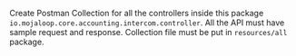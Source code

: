 Create Postman Collection for all the controllers inside this package `io.mojaloop.core.accounting.intercom.controller`.
All the API must have sample request and response. Collection file must be put in `resources/all` package.